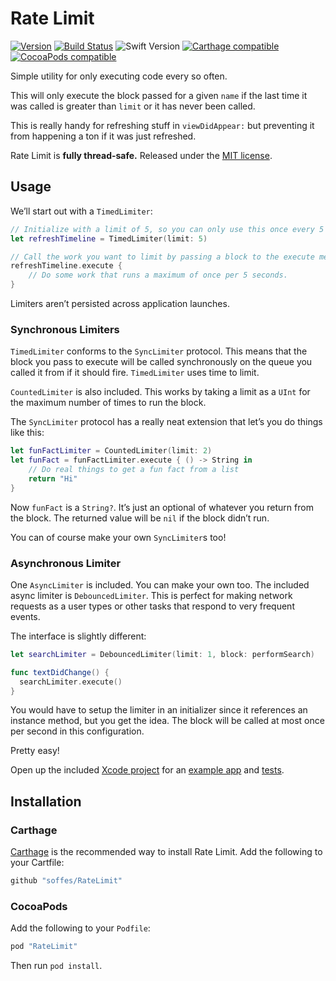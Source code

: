# Rate Limit

[![Version](https://img.shields.io/github/release/soffes/RateLimit.svg)](https://github.com/soffes/RateLimit/releases)
[![Build Status](https://travis-ci.org/soffes/RateLimit.svg?branch=master)](https://travis-ci.org/soffes/RateLimit)
![Swift Version](https://img.shields.io/badge/swift-3.0.1-orange.svg)
[![Carthage compatible](https://img.shields.io/badge/Carthage-compatible-4BC51D.svg?style=flat)](https://github.com/Carthage/Carthage)
[![CocoaPods compatible](https://img.shields.io/cocoapods/v/RateLimit.svg)](https://cocoapods.org/pods/RateLimit)

Simple utility for only executing code every so often.

This will only execute the block passed for a given `name` if the last time it was called is greater than `limit` or it has never been called.

This is really handy for refreshing stuff in `viewDidAppear:` but preventing it from happening a ton if it was just refreshed.

Rate Limit is **fully thread-safe.** Released under the [MIT license](LICENSE).


## Usage

We’ll start out with a `TimedLimiter`:

``` swift
// Initialize with a limit of 5, so you can only use this once every 5 seconds.
let refreshTimeline = TimedLimiter(limit: 5)

// Call the work you want to limit by passing a block to the execute method.
refreshTimeline.execute {
    // Do some work that runs a maximum of once per 5 seconds.
}
```

Limiters aren’t persisted across application launches.

### Synchronous Limiters

`TimedLimiter` conforms to the `SyncLimiter` protocol. This means that the block you pass to execute will be called synchronously on the queue you called it from if it should fire. `TimedLimiter` uses time to limit.

`CountedLimiter` is also included. This works by taking a limit as a `UInt` for the maximum number of times to run the block.

The `SyncLimiter` protocol has a really neat extension that let’s you do things like this:

``` swift
let funFactLimiter = CountedLimiter(limit: 2)
let funFact = funFactLimiter.execute { () -> String in
    // Do real things to get a fun fact from a list
    return "Hi"
}
```

Now `funFact` is a `String?`. It’s just an optional of whatever you return from the block. The returned value will be `nil` if the block didn’t run.

You can of course make your own `SyncLimiter`s too!


### Asynchronous Limiter

One `AsyncLimiter` is included. You can make your own too. The included async limiter is `DebouncedLimiter`. This is perfect for making network requests as a user types or other tasks that respond to very frequent events.

The interface is slightly different:

``` swift
let searchLimiter = DebouncedLimiter(limit: 1, block: performSearch)

func textDidChange() {
  searchLimiter.execute()
}
```

You would have to setup the limiter in an initializer since it references an instance method, but you get the idea. The block will be called at most once per second in this configuration.

Pretty easy!

Open up the included [Xcode project](RateLimit.xcodeproj) for an [example app](Example) and [tests](Tests).


## Installation

### Carthage

[Carthage](https://github.com/carthage/carthage) is the recommended way to install Rate Limit. Add the following to your Cartfile:

``` ruby
github "soffes/RateLimit"
```

### CocoaPods

Add the following to your `Podfile`:

``` ruby
pod "RateLimit"
```

Then run `pod install`.
